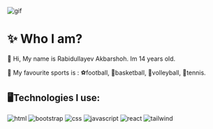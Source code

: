 ![gif](https://github.com/Akbarshohh/Akbarshohh/assets/155226217/a820c8da-a89f-455b-a8d6-5ed908dec01e)
 
 
 
# ✨ Who I am?
 
👋 Hi, My name is Rabidullayev Akbarshoh. Im 14 years old. 

💪 My favourite sports is : ⚽️football, 🏀basketball, 🏐volleyball, 🎾tennis.



## 🖥Technologies I use:



![html](https://github.com/Akbarshohh/Akbarshohh/assets/155226217/b01ff5ae-22a5-4ca6-a891-e3503ea30731)
![bootstrap](https://github.com/Akbarshohh/Akbarshohh/assets/155226217/f08db751-a063-4491-a4dd-6dff9f2b7145)
![css](https://github.com/Akbarshohh/Akbarshohh/assets/155226217/1ab9e9ea-0749-4fb1-a43f-be80e18b7915)
![javascript](https://github.com/Akbarshohh/Akbarshohh/assets/155226217/97bd7996-5181-4fe5-817d-89352ce62640)
![react](https://github.com/Akbarshohh/Akbarshohh/assets/155226217/a3d8e07c-e297-4797-bacf-fb00ac0f9675)
![tailwind](https://github.com/Akbarshohh/Akbarshohh/assets/155226217/005c80d6-c4d1-45aa-8dd7-7eb904c2b135)




